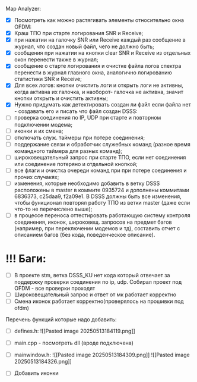 Map Analyzer:
- [x] Посмотреть как можно растягивать элементы относительно окна
OFDM: 
- [x] Краш ТПО при старте логирования SNR и Receive;
- [x] при нажатии на галочку SNR или Receive каждый раз сообщение в журнал, что создан новый файл, чего не должно быть;
- [x] сообщения при нажатии на кнопки clear SNR и Receive из отдельных окон перенести также в журнал;
- [x] cообщение о старте логирования и очистке файла логов спектра перенести в журнал главного окна, аналогично логированию статистики SNR и Receive;
- [x] Для всех логов: кнопки очистить логи и открыть логи не активны, когда активна их галочка, и наоборот- галочка не активна, значит кнопки открыть и очистить активны;
- [x] Нужно придумать как детектировать создан ли файл если файла нет - создавать его и писать что файл создан 
DSSS:
- [ ] проверка соединения по IP, UDP при старте и повторном подключении модема;
- [ ] иконки и их смена;
- [ ] отключать служ. таймеры при потере соединения;
- [ ] поддержание связи и обработчик служебных команд (разное время командного таймера для разных команд);
- [ ] широковещательный запрос при старте ТПО, если нет соединения или соединение потеряно и отдельной кнопкой;
- [ ] все флаги и очистка очереди команд при при потере соединения и прочих случакях;
- [ ] изменения, которые необходимо добавить в ветку DSSS расположены в master в коммите 0935724 и дополнены коммитами 6836373, c25daa9, f2a09e1. В DSSS должны быть все изменения, чтобы функционал повторял работу ТПО из ветки master (даже если что-то не перечислено выше);
- [ ] в процессе переноса оттестировать работающую систему контроля соединения, иконок, широковещ. запросов на предмет багов (например, при переключении модемов и тд), составить отчет с описанием багов (без кода, поведенческое описание).

# !!! Баги:
- [ ] В проекте stm, ветка DSSS_KU нет кода который отвечает за поддержку проверки соединения по ip, udp. Собирал проект под OFDM - все проверки проходят
- [ ] Широковещательный запрос и ответ от мк работает корректно
- [ ] Смена иконок работает корректно(проверялось на прошивки под ofdm)  

Перечень функций которые надо добавить:
- [ ] defines.h:
![[Pasted image 20250513184119.png]]

- [ ] main.cpp - посмотреть dll (вроде подключена)
- [ ] mainwindow.h:
![[Pasted image 20250513184309.png]]
![[Pasted image 20250513184326.png]]
 - [ ] Добавить иконки  